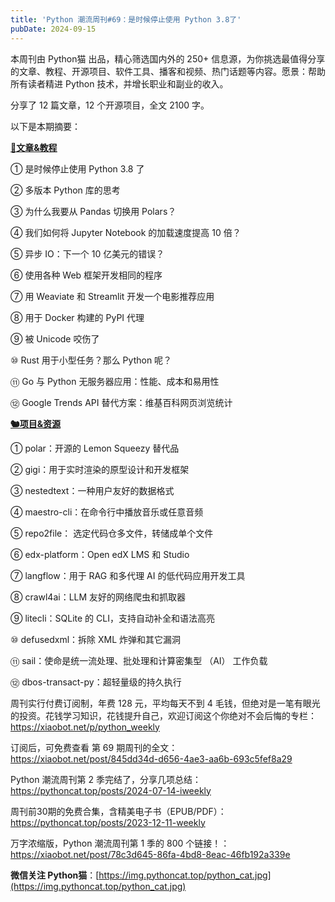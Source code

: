 ```yaml
---
title: 'Python 潮流周刊#69：是时候停止使用 Python 3.8了'
pubDate: 2024-09-15
---
```


本周刊由 Python猫 出品，精心筛选国内外的 250+ 信息源，为你挑选最值得分享的文章、教程、开源项目、软件工具、播客和视频、热门话题等内容。愿景：帮助所有读者精进 Python 技术，并增长职业和副业的收入。

分享了 12 篇文章，12 个开源项目，全文 2100 字。

以下是本期摘要： 

**[🦄文章&教程](https://xiaobot.net/p/python_weekly)** 


① 是时候停止使用 Python 3.8 了

② 多版本 Python 库的思考

③ 为什么我要从 Pandas 切换用 Polars？

④ 我们如何将 Jupyter Notebook 的加载速度提高 10 倍？

⑤ 异步 IO：下一个 10 亿美元的错误？

⑥ 使用各种 Web 框架开发相同的程序

⑦ 用 Weaviate 和 Streamlit 开发一个电影推荐应用

⑧ 用于 Docker 构建的 PyPI 代理

⑨ 被 Unicode 咬伤了

⑩ Rust 用于小型任务？那么 Python 呢？

⑪ Go 与 Python 无服务器应用：性能、成本和易用性

⑫ Google Trends API 替代方案：维基百科网页浏览统计

**[🐿️项目&资源](https://xiaobot.net/p/python_weekly)** 


① polar：开源的 Lemon Squeezy 替代品

② gigi：用于实时渲染的原型设计和开发框架

③ nestedtext：一种用户友好的数据格式

④ maestro-cli：在命令行中播放音乐或任意音频

⑤ repo2file： 选定代码仓多文件，转储成单个文件

⑥ edx-platform：Open edX LMS 和 Studio

⑦ langflow：用于 RAG 和多代理 AI 的低代码应用开发工具

⑧ crawl4ai：LLM 友好的网络爬虫和抓取器

⑨ litecli：SQLite 的 CLI，支持自动补全和语法高亮

⑩ defusedxml：拆除 XML 炸弹和其它漏洞

⑪ sail：使命是统一流处理、批处理和计算密集型 （AI） 工作负载

⑫ dbos-transact-py：超轻量级的持久执行



周刊实行付费订阅制，年费 128 元，平均每天不到 4 毛钱，但绝对是一笔有眼光的投资。花钱学习知识，花钱提升自己，欢迎订阅这个你绝对不会后悔的专栏：https://xiaobot.net/p/python_weekly

订阅后，可免费查看 第 69 期周刊的全文： https://xiaobot.net/post/845dd34d-d656-4ae3-aa6b-693c5fef8a29

Python 潮流周刊第 2 季完结了，分享几项总结：https://pythoncat.top/posts/2024-07-14-iweekly

周刊前30期的免费合集，含精美电子书（EPUB/PDF）：https://pythoncat.top/posts/2023-12-11-weekly

万字浓缩版，Python 潮流周刊第 1 季的 800 个链接！：https://xiaobot.net/post/78c3d645-86fa-4bd8-8eac-46fb192a339e

**微信关注 Python猫**：[https://img.pythoncat.top/python_cat.jpg](https://img.pythoncat.top/python_cat.jpg) 

